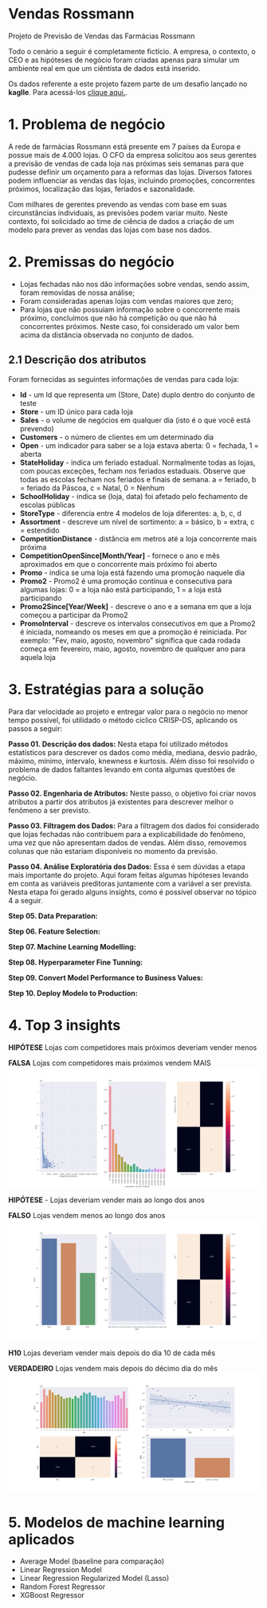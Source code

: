 # Vendas Rossmann
Projeto de Previsão de Vendas das Farmácias Rossmann

Todo o cenário a seguir é completamente fictício. A empresa, o contexto, o CEO e as hipóteses de negócio foram criadas apenas para simular um ambiente real em que um ciêntista de dados está inserido.

Os dados referente a este projeto fazem parte de um desafio lançado no **kaglle**. Para acessá-los [clique aqui.](https://www.kaggle.com/c/rossmann-store-sales).  


# 1. Problema de negócio
A rede de farmácias Rossmann está presente em 7 países da Europa e possue mais de 4.000 lojas. O CFO da empresa solicitou aos seus gerentes a previsão de vendas de cada loja nas próximas seis semanas para que pudesse definir um orçamento para a reformas das lojas. Diversos fatores podem influenciar as vendas das lojas, incluindo promoções, concorrentes próximos, localização das lojas, feriados e sazonalidade.

Com milhares de gerentes prevendo as vendas com base em suas circunstâncias individuais, as previsões podem variar muito. Neste contexto, foi solicidado ao time de ciência de dados a criação de um modelo para prever as vendas das lojas com base nos dados. 

# 2. Premissas do negócio

- Lojas fechadas não nos dão informações sobre vendas, sendo assim, foram removidas de nossa análise; 
- Foram consideradas apenas lojas com vendas maiores que zero;  
- Para lojas que não possuiam informação sobre o concorrente mais próximo, concluímos que não há competição ou que não há concorrentes próximos. Neste caso, foi considerado um valor bem acima da distância observada no conjunto de dados. 

## 2.1 Descrição dos atributos

Foram fornecidas as seguintes informações de vendas para cada loja:

- **Id** - um Id que representa um (Store, Date) duplo dentro do conjunto de teste  
- **Store** - um ID único para cada loja  
- **Sales** - o volume de negócios em qualquer dia (isto é o que você está prevendo)  
- **Customers** - o número de clientes em um determinado dia  
- **Open** - um indicador para saber se a loja estava aberta: 0 = fechada, 1 = aberta  
- **StateHoliday** - indica um feriado estadual. Normalmente todas as lojas, com poucas exceções, fecham nos feriados estaduais. Observe que todas as escolas fecham nos feriados e finais de semana. a = feriado, b = feriado da Páscoa, c = Natal, 0 = Nenhum  
- **SchoolHoliday** - indica se (loja, data) foi afetado pelo fechamento de escolas públicas  
- **StoreType** - diferencia entre 4 modelos de loja diferentes: a, b, c, d  
- **Assortment** - descreve um nível de sortimento: a = básico, b = extra, c = estendido  
- **CompetitionDistance** - distância em metros até a loja concorrente mais próxima  
- **CompetitionOpenSince[Month/Year]** - fornece o ano e mês aproximados em que o concorrente mais próximo foi aberto  
- **Promo** - indica se uma loja está fazendo uma promoção naquele dia  
- **Promo2** - Promo2 é uma promoção contínua e consecutiva para algumas lojas: 0 = a loja não está participando, 1 = a loja está participando  
- **Promo2Since[Year/Week]** - descreve o ano e a semana em que a loja começou a participar da Promo2  
- **PromoInterval** - descreve os intervalos consecutivos em que a Promo2 é iniciada, nomeando os meses em que a promoção é reiniciada. Por exemplo: "Fev, maio, agosto, novembro" significa que cada rodada começa em fevereiro, maio, agosto, novembro de qualquer ano para aquela loja  

# 3. Estratégias para a solução

Para dar velocidade ao projeto e entregar valor para o negócio no menor tempo possível, foi utilidado o método cíclico CRISP-DS, aplicando os passos a seguir:

**Passo 01. Descrição dos dados:** Nesta etapa foi utilizado métodos estatísticos para descrever os dados como média, mediana, desvio padrão, máximo, mínimo, intervalo, knewness e kurtosis. Além disso foi resolvido o problema de dados faltantes levando em conta algumas questões de negócio.

**Passo 02. Engenharia de Atributos:** Neste passo, o objetivo foi criar novos atributos a partir dos atributos já existentes para descrever melhor o fenômeno a ser previsto. 

**Passo 03. Filtragem dos Dados:** Para a filtragem dos dados foi considerado que lojas fechadas não contribuem para a explicabilidade do fenômeno, uma vez que não apresentam dados de vendas. Além disso, removemos colunas que não estariam disponíveis no momento da previsão.

**Passo 04. Análise Exploratória dos Dados:** Essa é sem dúvidas a etapa mais importante do projeto. Aqui foram feitas algumas hipóteses levando em conta as variáveis preditoras juntamente com a variável a ser prevista. Nesta etapa foi gerado alguns insights, como é possível observar no tópico 4 a seguir.

**Step 05. Data Preparation:**

**Step 06. Feature Selection:**

**Step 07. Machine Learning Modelling:**

**Step 08. Hyperparameter Fine Tunning:**

**Step 09. Convert Model Performance to Business Values:**

**Step 10. Deploy Modelo to Production:**

# 4. Top 3 insights

**HIPÓTESE** Lojas com competidores mais próximos deveriam vender menos

**FALSA** Lojas com competidores mais próximos vendem MAIS
![](https://github.com/judsonomoura/sales_prediction/blob/main/img/h2.png)

**HIPÓTESE** - Lojas deveriam vender mais ao longo dos anos

**FALSO** Lojas vendem menos ao longo dos anos
![](https://github.com/judsonomoura/sales_prediction/blob/main/img/H8.png)

**H10** Lojas deveriam vender mais depois do dia 10 de cada mês

**VERDADEIRO** Lojas vendem mais depois do décimo dia do mês
![](https://github.com/judsonomoura/sales_prediction/blob/main/img/H10.png)

# 5. Modelos de machine learning aplicados

- Average Model (baseline para comparação)
- Linear Regression Model
- Linear Regression Regularized Model (Lasso)
- Random Forest Regressor
- XGBoost Regressor







